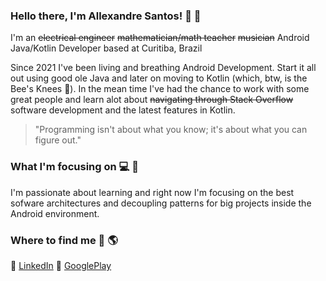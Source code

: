 ### Hello there, I'm Allexandre Santos! 👋 :metal:

I'm an <s>electrical engineer</s> <s>mathematician/math teacher</s> <s>musician</s> Android Java/Kotlin Developer based at Curitiba, Brazil

Since 2021 I've been living and breathing Android Development. Start it all out using good ole Java and later on moving to Kotlin (which, btw, is the Bee's Knees :honeybee:). In the mean time I've had the chance to work with some great people and learn alot about <s>navigating through Stack Overflow</s> software development and the latest features in Kotlin.

> "Programming isn't about what you know; it's about what you can figure out."

### What I'm focusing on :computer: :notebook:

I'm passionate about learning and right now I'm focusing on the best sofware architectures and decoupling patterns for big projects inside the Android environment.

### Where to find me :milky_way: :earth_americas:

:link: [LinkedIn](https://www.linkedin.com/in/allexandre-santos)
:link: [GooglePlay](https://play.google.com/store/apps/developer?id=Axis+Applications)


